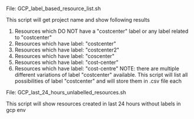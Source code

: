 File: GCP_label_based_resource_list.sh

This script will get project name and show following results
1. Resources which DO NOT have a "costcenter" label or any label related to "costcenter"
2. Resources which have label: "costcenter"
3. Resources which have label: "costcenter2"
4. Resources which have label: "coscenter"
5. Resources which have label: "cost-center"
6. Resources which have label: "cost-centre"
NOTE: there are multiple different variations of label "costcenter" available. This script will list all possibilities of label "costcenter" and will store them in .csv file each


File: GCP_last_24_hours_unlabelled_resources.sh

This script will show resources created in last 24 hours without labels in gcp env
